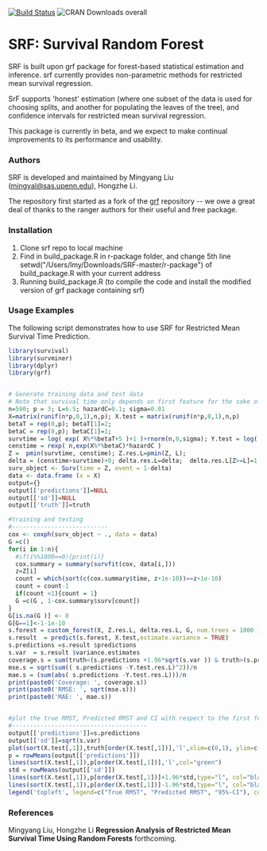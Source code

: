[![Build Status](https://travis-ci.org/grf-labs/grf.svg?branch=master)](https://travis-ci.org/grf-labs/grf)
![CRAN Downloads overall](http://cranlogs.r-pkg.org/badges/grand-total/grf)

# SRF: Survival Random Forest

SRF is built upon grf package for forest-based statistical estimation and inference. srf currently provides non-parametric methods for restricted mean survival regression.

SrF supports 'honest' estimation (where one subset of the data is used for choosing splits, and another for populating the leaves of the tree), and confidence intervals for restricted mean survival regression.

This package is currently in beta, and we expect to make continual improvements to its performance and usability. 

### Authors

SRF is developed and maintained by Mingyang Liu (mingyal@sas.upenn.edu), Hongzhe Li.

The repository first started as a fork of the [grf](https://github.com/grf-labs/grf) repository -- we owe a great deal of thanks to the ranger authors for their useful and free package.

### Installation

1. Clone srf repo to local machine
2. Find in build_package.R in r-package folder, and change 5th line setwd("/Users/lmy/Downloads/SRF-master/r-package") of build_package.R with your current address
3. Running build_package.R (to compile the code and install the modified version of grf package containing srf)



### Usage Examples

The following script demonstrates how to use SRF for Restricted Mean Survival Time Prediction. 

```R
library(survival)
library(survminer)
library(dplyr)
library(grf)


# Generate training data and test data
# Note that survival time only depends on first feature for the sake of visualization
n=500; p = 3; L=6.5; hazardC=0.1; sigma=0.01
X=matrix(runif(n*p,0,1),n,p); X.test = matrix(runif(n*p,0,1),n,p)
betaT = rep(0,p); betaT[1]=2;
betaC = rep(0,p); betaC[1]=1;
survtime = log( exp( X%*%betaT+5 )+1 )+rnorm(n,0,sigma); Y.test = log( exp( X.test%*%betaT+5 ) + 1 )+rnorm(n,0,sigma); truth = pmin( log( exp( X.test%*%betaT+5 ) + 1 ),L); Y.test.res.L=pmin(Y.test, L)
censtime = rexp( n,exp(X%*%betaC)*hazardC )
Z =  pmin(survtime, censtime); Z.res.L=pmin(Z, L); 
delta = (censtime>survtime)+0; delta.res.L=delta;  delta.res.L[Z>=L]=1
surv_object <- Surv(time = Z, event = 1-delta)
data <- data.frame (x = X)
output={}
output[['predictions']]=NULL
output[['sd']]=NULL
output[['truth']]=truth

#training and testing
#---------------------------
cox <- coxph(surv_object ~ ., data = data)
G =c()
for(i in 1:n){
  #if(i%%1000==0){print(i)}
  cox.summary = summary(survfit(cox, data[i,]))
  z=Z[i]
  count = which(sort(c(cox.summary$time, z+1e-10))==z+1e-10)
  count = count-1
  if(count <1){count = 1}
  G =c(G , 1-cox.summary$surv[count])
}
G[is.na(G )] <- 0
G[G==1]<-1-1e-10
s.forest = custom_forest(X, Z.res.L, delta.res.L, G, num.trees = 1000 )
s.result  = predict(s.forest, X.test,estimate.variance = TRUE)
s.predictions =s.result $predictions
s.var  = s.result $variance.estimates
coverage.s = sum(truth<(s.predictions +1.96*sqrt(s.var )) & truth>(s.predictions -1.96*sqrt(s.var ))  )/n
mse.s = sqrt(sum(( s.predictions -Y.test.res.L)^2))/n
mae.s = (sum(abs( s.predictions -Y.test.res.L)))/n
print(paste0('Coverage: ', coverage.s))
print(paste0('RMSE: ', sqrt(mse.s)))
print(paste0('MAE: ', mae.s))


#plot the true RMST, Predicted RMST and CI with respect to the first feature
#--------------------------------------
output[['predictions']]=s.predictions
output[['sd']]=sqrt(s.var)
plot(sort(X.test[,1]),truth[order(X.test[,1])],'l',xlim=c(0,1), ylim=c(4,7),col="red",  xlab="Feature 1", ylab="RMST", main="Visualization of Performance of SRF", sub = paste0("Coverage Prob: ", coverage.s, ",RMSE: ", round(sqrt(mse.s),digits=3), ', MAE: ', round((mae.s),digits=3)))
p = rowMeans(output[['predictions']])
lines(sort(X.test[,1]),p[order(X.test[,1])],'l',col="green")
std = rowMeans(output[['sd']])
lines(sort(X.test[,1]),p[order(X.test[,1])]+1.96*std,type="l", col="black",  cex=0.3)
lines(sort(X.test[,1]),p[order(X.test[,1])]-1.96*std,type="l", col="black",  cex=0.3)
legend('topleft', legend=c("True RMST", "Predicted RMST", "95%-CI"), col=c("red", "green", "black"), lty=1:2, cex=0.8)
```


### References

Mingyang Liu, Hongzhe Li
<b>Regression Analysis of  Restricted Mean Survival Time Using Random Forests</b> forthcoming.
